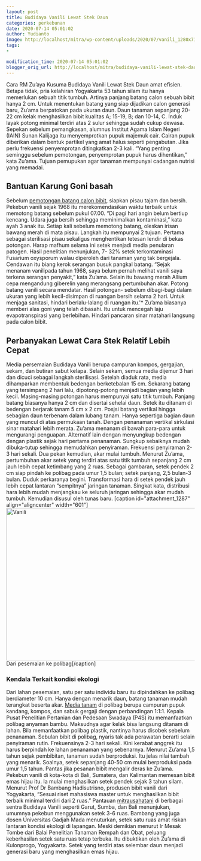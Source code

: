 ```yaml
---
layout: post
title: Budidaya Vanili Lewat Stek Daun
categories: perkebunan
date: 2020-07-14 05:01:02
author: Yudianto
image: http://localhost/mitra/wp-content/uploads/2020/07/vanili_1280x712.jpg
tags:
- 

modification_time: 2020-07-14 05:01:02
blogger_orig_url: http://localhost/mitra/budidaya-vanili-lewat-stek-daun.html
---
```


Cara RM Zu’aya Kusuma Budidaya Vanili Lewat Stek Daun amat efisien. Betapa tidak, pria kelahiran Yogyakarta 53 tahun silam itu hanya memerlukan sebuah titik tumbuh. Artinya panjang batang calon sebuah bibit hanya 2 cm. Untuk menentukan batang yang siap dijadikan calon generasi baru, Zu’ama berpatokan pada ukuran daun.
Daun tanaman sepanjang 20-22 cm kelak menghasilkan bibit kualitas A; 15-19, B; dan 10-14, C. Induk layak potong minimal terdiri atas 2 sulur sehingga sudah cukup dewasa. Sepekan sebelum pemangkasan, alumnus Institut Agama Islam Negeri (IAIN) Sunan Kalijaga itu menyemprotkan pupuk majemuk cair.
Cairan pupuk diberikan dalam bentuk partikel yang amat halus seperti pengabutan. Jika perlu frekuensi penyemprotan ditingkatkan 2-3 kali. “Yang penting seminggu sebelum pemotongan, penyemprotan pupuk harus dihentikan,” kata Zu’ama. Tujuan pemupukan agar tanaman mempunyai cadangan nutrisi yang memadai.
<h2>Bantuan Karung Goni basah</h2>
Sebelum <a href="http://127.0.0.1/mitra/pemasaran-terkendala-harga-vanili.html">pemotongan batang calon bibit</a>, siapkan pisau tajam dan bersih. Pekebun vanili sejak 1968 itu merekomendasikan waktu terbaik untuk memotong batang sebelum pukul 07.00. “Di pagi hari angin belum bertiup kencang. Udara juga bersih sehingga meminimalkan kontaminasi,” kata ayah 3 anak itu.
Setiap kali sebelum memotong batang, oleskan irisan bawang merah di mata pisau. Langkah itu mempunyai 2 tujuan. Pertama sebagai sterilisasi pisau sekaligus menghentikan tetesan lendir di bekas potongan. Harap mafhum selama ini setek menjadi media penularan patogen.
Hasil penelitian menunjukan, 7- 32% setek terkontaminasi Fusarium oxysporum walau diperoleh dari tanaman yang tak bergejala. Cendawan itu biang kerok serangan busuk pangkal batang. “Sejak menanam vanilipada tahun 1968, saya belum pernah melihat vanili saya terkena serangan penyakit,” kata Zu’ama.
Selain itu bawang merah Allium cepa mengandung giberelin yang merangsang pertumbuhan akar.
Potong batang vanili secara mendatar. Hasil potongan- sebelum dibagi-bagi dalam ukuran yang lebih kecil-disimpan di ruangan bersih selama 2 hari. Untuk menjaga sanitasi, hindari berlalu-lalang di ruangan itu.'* Zu’ama biasanya memberi alas goni yang telah dibasahi. Itu untuk mencegah laju evapotranspirasi yang berlebihan. Hindari pancaran sinar matahari langsung pada calon bibit.
<h2>Perbanyakan Lewat Cara Stek Relatif Lebih Cepat</h2>
Media persemaian Budidaya Vanili berupa campuran kompos, gergajian, sekam, dan butiran sabut kelapa. Selain sekam, semua media dijemur 3 hari dan dicuci sebagai langkah sterilisasi. Setelah diaduk rata, media dihamparkan membentuk bedengan berketebalan 15 cm. Sekarang batang yang tersimpang 2 hari lalu, dipotong-potong menjadi bagian yang lebih kecil.
Masing-masing potongan harus mempunyai satu titik tumbuh. Panjang batang biasanya hanya 2 cm dan disertai sehelai daun. Setek itu ditanam di bedengan berjarak tanam 5 cm x 2 cm. Posjsi batang vertikal hingga sebagian daun terbenam dalam lubang tanam. Hanya sepertiga bagian daun yang muncul di atas permukaan tanah. Dengan penanaman vertikal sirkulasi sinar matahari lebih merata.
Zu’ama menanam di bawah para-para untuk mengurangi penguapan. Alternatif lain dengan menyungkup bedengan dengan plastik sejak hari pertama penanaman. Sungkup sebaiknya mudah dibuka-tutup sehingga memudahkan penyiraman. Frekuensi penyiraman 2-3 hari sekali. Dua pekan kemudian, akar mulai tumbuh.
Menurut Zu’ama, pertumbuhan akar setek yang terdiri atas satu titik tumbuh sepanjang 2 cm jauh lebih cepat ketimbang yang 2 ruas. Sebagai gambaran, setek pendek 2 cm siap pindah ke polibag pada umur 1,5 bulan; setek panjang, 2,5 bulan-3 bulan. Duduk perkaranya begini. Transformasi hara di setek pendek jauh lebih cepat lantaran “sempitnya” jaringan tanaman. Singkat kata, distribusi hara lebih mudah menjangkau ke seluruh jaringan sehingga akar mudah tumbuh. Kemudian disusul oleh tunas baru.
[caption id="attachment_1287" align="aligncenter" width="601"]<img class="wp-image-1287" src="http://127.0.0.1/mitra/wp-content/uploads/2020/07/vanili_1028x800.jpg" alt="Vanili" width="601" height="406" /> Dari pesemaian ke polibag[/caption]
<h3>Kendala Terkait kondisi ekologi</h3>
Dari lahan pesemaian, satu per satu individu baru itu dipindahkan ke polibag berdiameter 10 cm. Hanya dengan menarik daun, batang tanaman mudah terangkat beserta akar. <a href="https://ditjenbun.pertanian.go.id/ingin-mengembangkan-vanili-gunakan-benih-unggul-dari-kebun-sumber-benih-vanili-vanilla-planifolia-di-indonesia/">Media tanam</a> di polibag berupa campuran pupuk kandang, kompos, dan sabuk gergaji dengan perbandingan 1:1:1. Kepala Pusat Penelitian Pertanian dan Pedesaan Swadaya (P4S) itu memanfaatkan polibag anyaman bambu. Maksudnya agar kelak bisa langsung ditanam di lahan. Bila memanfaatkan polibag plastik, nantinya harus disobek sebelum penanaman.
Sebulan bibit di polibag, nyaris tak ada perawatan berarti selain penyiraman rutin. Frekuensinya 2-3 hari sekali. Kini kerabat anggrek itu harus berpindah ke lahan penanaman yang sebenarnya. Menurut Zu’ama 1,5 tahun sejak pembibitan, tanaman sudah berproduksi. Itu jelas nilai tambah yang menarik. Soalnya, setek sepanjang 40-50 cm mulai berproduksi pada umur 1,5 tahun.
Pantas jika pesanan bibit mengalir deras ke Zu’ama. Pekebun vanili di kota-kota di Bali, Sumatera, dan Kalimantan memesan bibit emas hijau itu. Ia mulai menghasilkan setek pendek sejak 3 tahun silam. Menurut Prof Dr Bambang Hadisutrisno, produsen bibit vanili dari Yogyakarta, “Sesuai riset mahasiswa master untuk menghasilkan bibit terbaik minimal terdiri dari 2 ruas.”
Pantauan <a href="http://127.0.0.1/mitra/">mitrausahatani</a> di berbagai sentra Budidaya Vanili seperti Garut, Sumba, dan Bali menunjukan, umumnya pekebun menggunakan setek 3-6 ruas. Bambang yang juga dosen Universitas Gadjah Mada menuturkan, setek satu ruas amat riskan lantaran kondisi ekologi di lapangan. Meski demikian menurut Ir Mesak Tombe dari Balai Penelitian Tanaman Rempah dan Obat, peluang keberhasilan setek satu ruas tetap terbuka. Itu dibuktikan oleh Zu’ama di Kulonprogo, Yogyakarta. Setek yang terdiri atas selembar daun menjadi generasi baru yang menghasilkan emas hijau.
